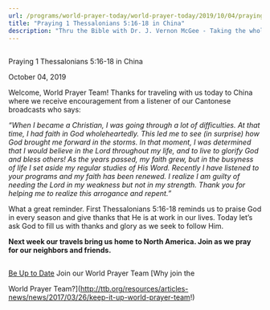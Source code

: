 ```yaml
---
url: /programs/world-prayer-today/world-prayer-today/2019/10/04/praying-1-thessalonians-5-16-18-in-china
title: "Praying 1 Thessalonians 5:16-18 in China"
description: "Thru the Bible with Dr. J. Vernon McGee - Taking the whole Word to the whole world"
---
```







## 
 Praying 1 Thessalonians 5:16-18 in China


October 04, 2019




Welcome, World Prayer Team! Thanks for traveling with us today to China where we receive encouragement from a listener of our Cantonese broadcasts who says:


*“When I became a Christian, I was going through a lot of difficulties. At that time, I had faith in God wholeheartedly. This led me to see (in surprise) how God brought me forward in the storms. In that moment, I was determined that I would believe in the Lord throughout my life, and to live to glorify God and bless others! As the years passed, my faith grew, but in the busyness of life I set aside my regular studies of His Word. Recently I have listened to your programs and my faith has been renewed. I realize I am guilty of needing the Lord in my weakness but not in my strength. Thank you for helping me to realize this arrogance and repent.”*


What a great reminder. First Thessalonians 5:16-18 reminds us to praise God in every season and give thanks that He is at work in our lives. Today let’s ask God to fill us with thanks and glory as we seek to follow Him.


**Next week our travels bring us home to North America. Join as we pray for our neighbors and friends.**







## 




[Be Up to Date](http://feeds.feedburner.com/WorldPrayerToday "World Prayer Today RSS Feed")
Join our World Prayer Team
[Why join the  

World Prayer Team?](http://ttb.org/resources/articles-news/news/2017/03/26/keep-it-up-world-prayer-team!)




